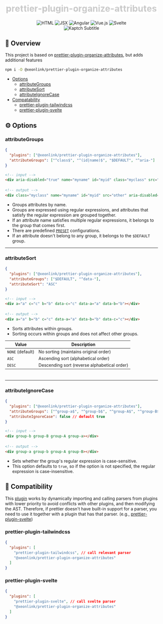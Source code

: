 <br/>
<div align="center">
  <img src="title.png" alt="title" style="max-width: 100%; width: 600px;" />  
</div>

<!-- <div id="toc" align="center">
  <ul style="list-style: none">
    <summary>
      <h1>prettier-plugin-organize-attributes</h1>
    </summary>
  </ul>
</div> -->

<br/>

<div align="center">
  <img src="https://img.shields.io/badge/HTML-E34F26?style=for-the-badge&logo=html5&logoColor=white" alt="HTML" />
  <img src="https://img.shields.io/badge/JSX-61DAFB?style=for-the-badge&logo=react&logoColor=black" alt="JSX" />
  <img src="https://img.shields.io/badge/Angular-DD0031?style=for-the-badge&logo=angular&logoColor=white" alt="Angular" />
  <img src="https://img.shields.io/badge/Vue.js-4FC08D?style=for-the-badge&logo=vue.js&logoColor=white" alt="Vue.js" />
  <img src="https://img.shields.io/badge/Svelte-FF3E00?style=for-the-badge&logo=svelte&logoColor=white" alt="Svelte" />
</div>

<div align="center">
  <img src="https://readme-typing-svg.herokuapp.com?font=Fira+Code&size=18&height=30&pause=1000&color=808080&center=true&vCenter=true&lines=Organize+attributes+with+Prettier" alt="Kaptch Subtitle" />
</div>

## 📖 Overview

This project is based on [prettier-plugin-organize-attributes](https://github.com/NiklasPor/prettier-plugin-organize-attributes), but adds additional features

```bash
npm i -D @xeonlink/prettier-plugin-organize-attributes
```

- [Options](#options)
  - [attributeGroups](#attributegroups)
  - [attributeSort](#attributesort)
  - [attributeIgnoreCase](#attributeignorecase)
- [Compatability](#compatibility)
  - [prettier-plugin-tailwindcss](#prettier-plugin-tailwindcss)
  - [prettier-plugin-svelte](#svelte)

## ⚙️ Options

### attributeGroups

```json
{
  "plugins": ["@xeonlink/prettier-plugin-organize-attributes"],
  "attributeGroups": ["^class$", "^(id|name)$", "$DEFAULT", "^aria-"]
}
```

```html
<!-- input -->
<div aria-disabled="true" name="myname" id="myid" class="myclass" src="other"></div>

<!-- output -->
<div class="myclass" name="myname" id="myid" src="other" aria-disabled="true"></div>
```

- Groups attributes by name.
- Groups are expressed using regular expressions, and attributes that satisfy the regular expression are grouped together.
- If an attribute name satisfies multiple regular expressions, it belongs to the group that comes first.
- There are predefined [`PRESET`](../src/presets.ts) configurations.
- If an attribute doesn't belong to any group, it belongs to the `$DEFAULT` group.

---

### attributeSort

```json
{
  "plugins": ["@xeonlink/prettier-plugin-organize-attributes"],
  "attributeGroups": ["$DEFAULT", "^data-"],
  "attributeSort": "ASC"
}
```

```html
<!-- input -->
<div a="a" c="c" b="b" data-c="c" data-a="a" data-b="b"></div>

<!-- output -->
<div a="a" b="b" c="c" data-a="a" data-b="b" data-c="c"></div>
```

- Sorts attributes within groups.
- Sorting occurs within groups and does not affect other groups.

| Value            | Description                                  |
| ---------------- | -------------------------------------------- |
| `NONE` (default) | No sorting (maintains original order)        |
| `ASC`            | Ascending sort (alphabetical order)          |
| `DESC`           | Descending sort (reverse alphabetical order) |

<div style="height: 8px"></div>

---

### attributeIgnoreCase

```json
{
  "plugins": ["@xeonlink/prettier-plugin-organize-attributes"],
  "attributeGroups": ["^group-a$", "^group-b$", "^group-A$", "^group-B$"],
  "attributeIgnoreCase": false // default true
}
```

```html
<!-- input -->
<div group-b group-B group-A group-a></div>

<!-- output -->
<div group-a group-b group-A group-B></div>
```

- Sets whether the group's regular expression is case-sensitive.
- This option defaults to `true`, so if the option is not specified, the regular expression is case-insensitive.

## 🔗 Compatibility

This [plugin](#overview) works by dynamically importing and calling parsers from plugins with lower priority to avoid conflicts with other plugins, and then modifying the AST. Therefore, if prettier doesn't have built-in support for a parser, you need to use it together with a plugin that has that parser. (e.g., [prettier-plugin-svelte](#svelte))

### prettier-plugin-tailwindcss

<!-- prettier-ignore -->
```json
{
  "plugins": [
    "prettier-plugin-tailwindcss", // call relevant parser
    "@xeonlink/prettier-plugin-organize-attributes"
  ]
}
```

### prettier-plugin-svelte

<!-- prettier-ignore -->
```json
{
  "plugins": [
    "prettier-plugin-svelte", // call svelte parser
    "@xeonlink/prettier-plugin-organize-attributes"
  ]
}
```
